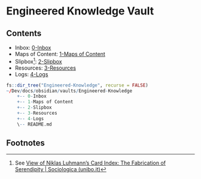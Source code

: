 # Engineered Knowledge Vault

## Contents

- Inbox: [0-Inbox](./0-Inbox)
- Maps of Content: [1-Maps of Content](1-Maps-of-Content)
- Slipbox[^1]:  [2-Slipbox](./2-Slipbox)
- Resources: [3-Resources]("./3-Resources")
- Logs: [4-Logs](./4-Logs)

```R
fs::dir_tree("Engineered-Knowledge", recurse = FALSE)
~/Dev/docs/obsidian/vaults/Engineered-Knowledge
	+-- 0-Inbox
	+-- 1-Maps of Content
	+-- 2-Slipbox
	+-- 3-Resources
	+-- 4-Logs
	\-- README.md
```



## Footnotes


[^1]: See [View of Niklas Luhmann’s Card Index: The Fabrication of Serendipity | Sociologica (unibo.it)](https://sociologica.unibo.it/article/view/8350/8270)